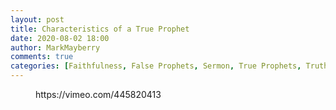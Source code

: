 ```yaml
---
layout: post
title: Characteristics of a True Prophet
date: 2020-08-02 18:00
author: MarkMayberry
comments: true
categories: [Faithfulness, False Prophets, Sermon, True Prophets, Truth, Unfaithfulness]
---
```

<!-- wp:core-embed/vimeo {"url":"https://vimeo.com/445820413","type":"video","providerNameSlug":"vimeo","className":"wp-embed-aspect-4-3 wp-has-aspect-ratio"} -->
<figure class="wp-block-embed-vimeo wp-block-embed is-type-video is-provider-vimeo wp-embed-aspect-4-3 wp-has-aspect-ratio"><div class="wp-block-embed__wrapper">
https://vimeo.com/445820413
</div></figure>
<!-- /wp:core-embed/vimeo -->

